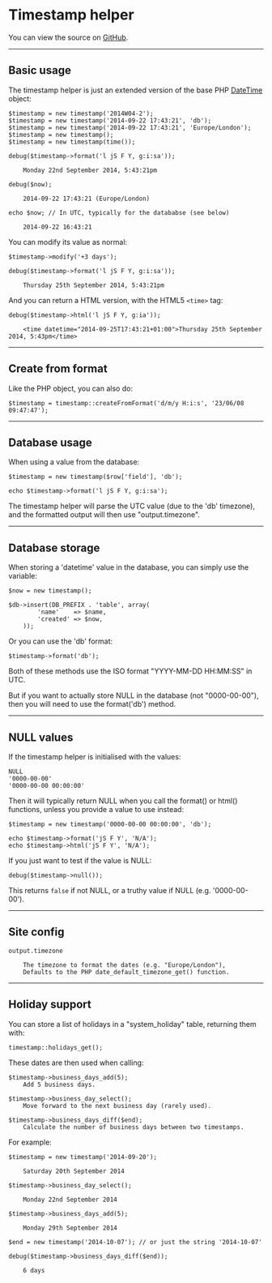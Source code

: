 
# Timestamp helper

You can view the source on [GitHub](https://github.com/craigfrancis/framework/blob/master/framework/0.1/library/class/timestamp.php).

---

## Basic usage

The timestamp helper is just an extended version of the base PHP [DateTime](https://php.net/datetime) object:

	$timestamp = new timestamp('2014W04-2');
	$timestamp = new timestamp('2014-09-22 17:43:21', 'db');
	$timestamp = new timestamp('2014-09-22 17:43:21', 'Europe/London');
	$timestamp = new timestamp();
	$timestamp = new timestamp(time());

	debug($timestamp->format('l jS F Y, g:i:sa'));

		Monday 22nd September 2014, 5:43:21pm

	debug($now);

		2014-09-22 17:43:21 (Europe/London)

	echo $now; // In UTC, typically for the datababse (see below)

		2014-09-22 16:43:21

You can modify its value as normal:

	$timestamp->modify('+3 days');

	debug($timestamp->format('l jS F Y, g:i:sa'));

		Thursday 25th September 2014, 5:43:21pm

And you can return a HTML version, with the HTML5 `<time>` tag:

	debug($timestamp->html('l jS F Y, g:ia'));

		<time datetime="2014-09-25T17:43:21+01:00">Thursday 25th September 2014, 5:43pm</time>

---

## Create from format

Like the PHP object, you can also do:

	$timestamp = timestamp::createFromFormat('d/m/y H:i:s', '23/06/08 09:47:47');

---

## Database usage

When using a value from the database:

	$timestamp = new timestamp($row['field'], 'db');

	echo $timestamp->format('l jS F Y, g:i:sa');

The timestamp helper will parse the UTC value (due to the 'db' timezone), and the formatted output will then use "output.timezone".

---

## Database storage

When storing a 'datetime' value in the database, you can simply use the variable:

	$now = new timestamp();

	$db->insert(DB_PREFIX . 'table', array(
			'name'    => $name,
			'created' => $now,
		));

Or you can use the 'db' format:

	$timestamp->format('db');

Both of these methods use the ISO format "YYYY-MM-DD HH:MM:SS" in UTC.

But if you want to actually store NULL in the database (not "0000-00-00"), then you will need to use the format('db') method.

---

## NULL values

If the timestamp helper is initialised with the values:

	NULL
	'0000-00-00'
	'0000-00-00 00:00:00'

Then it will typically return NULL when you call the format() or html() functions, unless you provide a value to use instead:

	$timestamp = new timestamp('0000-00-00 00:00:00', 'db');

	echo $timestamp->format('jS F Y', 'N/A');
	echo $timestamp->html('jS F Y', 'N/A');

If you just want to test if the value is NULL:

	debug($timestamp->null());

This returns `false` if not NULL, or a truthy value if NULL (e.g. '0000-00-00').

---

## Site config

	output.timezone

		The timezone to format the dates (e.g. "Europe/London"),
		Defaults to the PHP date_default_timezone_get() function.

---

## Holiday support

You can store a list of holidays in a "system_holiday" table, returning them with:

	timestamp::holidays_get();

These dates are then used when calling:

	$timestamp->business_days_add(5);
		Add 5 business days.

	$timestamp->business_day_select();
		Move forward to the next business day (rarely used).

	$timestamp->business_days_diff($end);
		Calculate the number of business days between two timestamps.

For example:

	$timestamp = new timestamp('2014-09-20');

		Saturday 20th September 2014

	$timestamp->business_day_select();

		Monday 22nd September 2014

	$timestamp->business_days_add(5);

		Monday 29th September 2014

	$end = new timestamp('2014-10-07'); // or just the string '2014-10-07'

	debug($timestamp->business_days_diff($end));

		6 days



